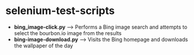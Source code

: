 # selenium-test-scripts

<ul>
  <li><b>bing_image-click.py</b> --> Performs a Bing image search and attempts to select the bourbon.io image from the results</li>
  <li> <b>bing-image-download.py</b> --> Visits the Bing homepage and downloads the wallpaper of the day</li>
